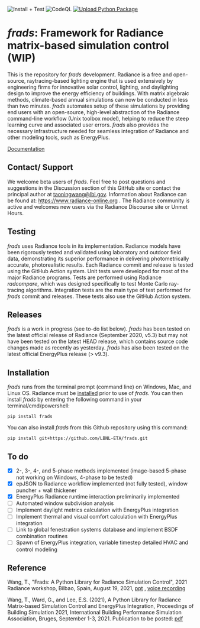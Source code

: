 ![Install + Test](https://github.com/LBNL-ETA/frads/actions/workflows/main.yml/badge.svg)
![CodeQL](https://github.com/LBNL-ETA/frads/actions/workflows/codeql-analysis.yml/badge.svg)
[![Upload Python Package](https://github.com/LBNL-ETA/frads/actions/workflows/python-publish.yml/badge.svg)](https://github.com/LBNL-ETA/frads/actions/workflows/python-publish.yml)
# _frads_: Framework for Radiance matrix-based simulation control (WIP)

This is the repository for _frads_ development. Radiance is a free and open-source, raytracing-based lighting engine that is used extensively by engineering firms for innovative solar control, lighting, and daylighting design to improve the energy efficiency of buildings. With matrix algebraic methods, climate-based annual simulations can now be conducted in less than two minutes. _frads_ automates setup of these simulations by providing end users with an open-source, high-level abstraction of the Radiance command-line workflow (Unix toolbox model), helping to reduce the steep learning curve and associated user errors. _frads_ also provides the necessary infrastructure needed for seamless integration of Radiance and other modeling tools, such as EnergyPlus.

[Documentation](https://frads.readthedocs.io/en/latest/)

## Contact/ Support
We welcome beta users of _frads_. Feel free to post questions and suggestions in the Discussion section of this GitHub site or contact the principal author at taoningwang@lbl.gov.
Information about Radiance can be found at: https://www.radiance-online.org .
The Radiance community is active and welcomes new users via the Radiance Discourse site or Unmet Hours.

## Testing
_frads_ uses Radiance tools in its implementation. Radiance models have been rigorously tested and validated using laboratory and outdoor field data, demonstrating its superior  performance in delivering photometrically accurate, photorealistic results. Each Radiance commit and release is tested using the GitHub Action system.  Unit tests were developed for most of the major Radiance programs. Tests are performed using Radiance _radcompare_, which was designed specifically to test Monte Carlo ray-tracing algorithms.
Integration tests are the main type of test performed for _frads_ commit and releases.  These tests also use the GitHub Action system.

## Releases
_frads_ is a work in progress (see to-do list below). _frads_ has been tested on the latest official release of Radiance (September 2020, v5.3) but may not have been tested on the latest HEAD release, which contains source code changes made as recently as yesterday. _frads_ has also been tested on the latest official EnergyPlus release (> v9.3).

## Installation

_frads_ runs from the terminal prompt (command line) on Windows, Mac, and Linux OS. Radiance must be [installed](https://www.radiance-online.org/download-install/radiance-source-code/latest-release) prior to use of _frads_.  You can then install _frads_ by entering the following command in your terminal/cmd/powershell:

```
pip install frads
```

You can also install _frads_ from this Github repository using this command:

```
pip install git+https://github.com/LBNL-ETA/frads.git
```

## To do
- [x] 2-, 3-, 4-, and 5-phase methods implemented (image-based 5-phase not working on Windows, 4-phase to be tested)
- [x] epJSON to Radiance workflow implemented (not fully tested), window puncher + wall thickener
- [x] EnergyPlus Radiance runtime interaction preliminarily implemented
- [ ] Automated window subdivision analysis
- [ ] Implement daylight metrics calculation with EnergyPlus integration
- [ ] Implement thermal and visual comfort calculation with EnergyPlus integration
- [ ] Link to global fenestration systems database and implement BSDF combination routines
- [ ] Spawn of EnergyPlus integration, variable timestep detailed HVAC and control modeling

## Reference

Wang, T., "Frads: A Python Library for Radiance Simulation Control", 2021 Radiance workshop, Bilbao, Spain, August 19, 2021, [ppt](https://www.radiance-online.org/community/workshops/2021-bilbao-spain-2/presentations/19_thursday/frads.pdf) , [voice recording](https://www.radiance-online.org/community/workshops/2021-bilbao-spain-2)

Wang, T., Ward, G., and Lee, E.S. (2021), A Python Library for Radiance Matrix-based Simulation Control and EnergyPlus Integration, Proceedings of Building Simulation 2021, International Building Performance Simulation Association, Bruges, September 1-3, 2021. Publication to be posted: [pdf](https://eta.lbl.gov/publications)

